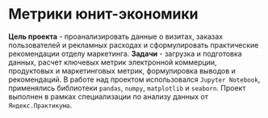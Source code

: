 # Метрики юнит-экономики
**Цель проекта** - проанализировать данные о визитах, заказах пользователей и рекламных расходах и сформулировать практические рекомендации отделу маркетинга. **Задачи** - загрузка 
и подготовка данных, расчет ключевых метрик электронной коммерции, продуктовых и маркетинговых метрик, формулировка выводов и рекомендаций. В работе над проектом использовался 
`Jupyter Notebook`, применялись библиотеки `pandas`, `numpy`, `matplotlib` и `seaborn`. Проект выполнен в рамках специализации по анализу данных от `Яндекс.Практикума`.
